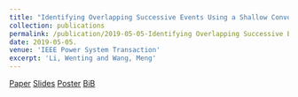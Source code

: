 ```yaml
---
title: "Identifying Overlapping Successive Events Using a Shallow Convolutional Neural Network"
collection: publications
permalink: /publication/2019-05-05-Identifying Overlapping Successive Events Using a Shallow Convolutional Neural Network
date: 2019-05-05. 
venue: 'IEEE Power System Transaction' 
excerpt: 'Li, Wenting and Wang, Meng'
--- 
```

[Paper](http://Wendy0601.github.io/files/main.pdf)
[Slides](http://Wendy0601.github.io/files/IOSE.pdf)
[Poster](http://Wendy0601.github.io/files/Poster_Identificaiton_overlapping.pdf)
[BiB](http://Wendy0601.github.io/files/bibOver.pdf)

